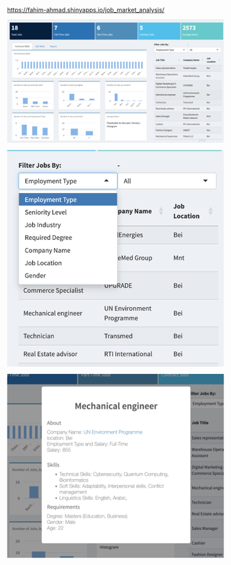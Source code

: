 https://fahim-ahmad.shinyapps.io/job_market_analysis/

![](input/img/main.png)

![](input/img/filters.png)

![](input/img/pop-up.png)
